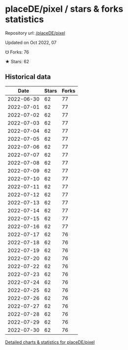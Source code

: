 # placeDE/pixel / stars & forks statistics

Repository url: [/placeDE/pixel](https://github.com/placeDE/pixel)

Updated on Oct 2022, 07

☋ Forks: 76

★ Stars: 62

## Historical data
| Date | Stars | Forks |
|------|-------|-------|
| 2022-06-30 | 62 | 77 | 
| 2022-07-01 | 62 | 77 | 
| 2022-07-02 | 62 | 77 | 
| 2022-07-03 | 62 | 77 | 
| 2022-07-04 | 62 | 77 | 
| 2022-07-05 | 62 | 77 | 
| 2022-07-06 | 62 | 77 | 
| 2022-07-07 | 62 | 77 | 
| 2022-07-08 | 62 | 77 | 
| 2022-07-09 | 62 | 77 | 
| 2022-07-10 | 62 | 77 | 
| 2022-07-11 | 62 | 77 | 
| 2022-07-12 | 62 | 77 | 
| 2022-07-13 | 62 | 77 | 
| 2022-07-14 | 62 | 77 | 
| 2022-07-15 | 62 | 77 | 
| 2022-07-16 | 62 | 77 | 
| 2022-07-17 | 62 | 76 | 
| 2022-07-18 | 62 | 76 | 
| 2022-07-19 | 62 | 76 | 
| 2022-07-20 | 62 | 76 | 
| 2022-07-22 | 62 | 76 | 
| 2022-07-23 | 62 | 76 | 
| 2022-07-24 | 62 | 76 | 
| 2022-07-25 | 62 | 76 | 
| 2022-07-26 | 62 | 76 | 
| 2022-07-27 | 62 | 76 | 
| 2022-07-28 | 62 | 76 | 
| 2022-07-29 | 62 | 76 | 
| 2022-07-30 | 62 | 76 | 


[Detailed charts & statistics for placeDE/pixel](https://reviewgithub.com/rep/placeDE/pixel)
